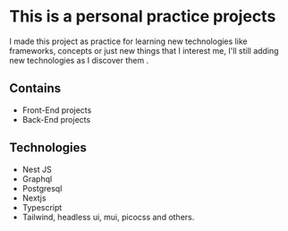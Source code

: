 # This is a personal practice projects

I made this project as practice for learning new technologies like frameworks, concepts or just new things that I interest me, I'll still adding new technologies as I discover them .

## Contains

- Front-End projects
- Back-End projects

## Technologies

- Nest JS
- Graphql
- Postgresql
- Nextjs
- Typescript
- Tailwind, headless ui, mui, picocss and others.

